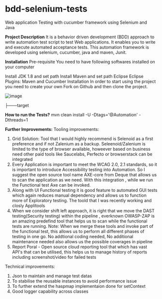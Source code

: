 # bdd-selenium-tests
Web application Testing with cucumber framework using Selenium and Java

**Project Description**
It is a behavior driven development (BDD) approach to write automation test script to test Web applications. It enables you to write and execute automated acceptance tests. This automation framework is developed using selenium, cucumber, java and maven, Junit.

**Installation**
Pre-requisite You need to have following softwares installed on your computer

Install JDK 1.8 and set path
Install Maven and set path
Eclipse
Eclipse Plugins: Maven and Cucumber
Installation In order to start using the project you need to create your own Fork on Github and then clone the project.

![image](https://user-images.githubusercontent.com/18717702/118224507-3a7a4200-b47b-11eb-812a-ea3cc434f5b3.png)

├───target

**How to run the Tests?**
mvn clean install -U -Dtags='@Automation' -Dthreads=1

**Further Improvements:**
Tooling improvements:
1. Grid Solution:
    Tool that I would highly recommend is Selenoid as a first preference and if not Zalenium as a backup.
    Seleenoid/Zalenium is limited to the type of browser available, howeever based on business need other paid tools like Saucelabs, Perfecto or browserstack can be integrated
2. Every Application is important to meet the WCAG 2.0, 2.1 standards, so it is important to introduce Accessibility testing into Automation. So I suggest the open source tool name AXE-core from Deque that allows us to scan the application as we need. With this integration , while we run the Functional test Axe can be invoked.
3. Along with UI Functional testing it is good feature to automated GUI tests which again reduces manual dependency and allows us to function more of Exploratory testing. The toold that I was recently working and closly Applitools
4. When we consider shift left approach, it is right that we move the DAST testing(Security testing) within the pipeline , everknown OWASP-ZAP is an amazing predefind tool that helps us to scan while the functional tests are running.
Note: When we merge these tools and invoke part of the functional test, this allows us to perform all different phases of testing in one go. No addtional coding needed, No additional maintenance needed also allows us the possible coverages in pipeline
5. Report Poral - Open source cloud reporting tool that which has vast API's that can be utilised, this helps us to manage history of reports including screenshot/video for failed tests


Technical improvements:
1. Json to maintain and manage test datas
2. To stabilise the reusable instances to avoid performance issue
3. To further extend the haspmap implementaion done for setContext
4. Good logger capability across classes 

